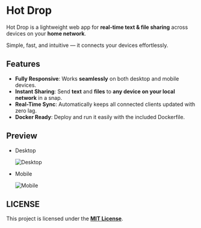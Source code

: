 # Hot Drop

Hot Drop is a lightweight web app for **real-time text & file sharing** across devices on your **home network**.

Simple, fast, and intuitive — it connects your devices effortlessly.

## Features

- **Fully Responsive**: Works **seamlessly** on both desktop and mobile devices.
- **Instant Sharing**: Send **text** and **files** to **any device on your local network** in a snap.
- **Real-Time Sync**: Automatically keeps all connected clients updated with zero lag.
- **Docker Ready**: Deploy and run it easily with the included Dockerfile.

## Preview

- Desktop

  ![Desktop](https://github.com/user-attachments/assets/adb920ad-e0bb-4284-b8e6-501ca70c3d87)

- Mobile

  ![Mobile](https://github.com/user-attachments/assets/a2e4e350-84da-4e65-b000-923830446120)

## LICENSE

This project is licensed under the [**MIT License**](LICENSE).
